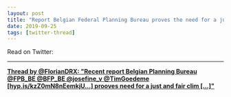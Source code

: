 ```yaml
---
layout: post
title: "Report Belgian Federal Planning Bureau proves the need for a just and fair climate transition"
date: 2019-09-25
tags: [twitter-thread]
---
```


Read on Twitter: <a href="http://bit.ly/2mV15hF" target="_blank"><i class="fab fa-twitter-square fa-1x" title="twitter-thread"></i></a> 

---

<div id="tttt_1176663257895100419" data-option="1"><strong><a href="https://threadreaderapp.com/thread/1176663257895100419.html">Thread by @FlorianDRX: "Recent report Belgian Planning Bureau @FPB_BE @BFP_BE @josefine_v @TimGoedeme [hyp.is/kzZ0mN8nEemkjU…] prooves need for a just and fair clim […]"</a></strong></div><script async src="https://threadreaderapp.com/embed/1176663257895100419.js" charset="utf-8"></script>
